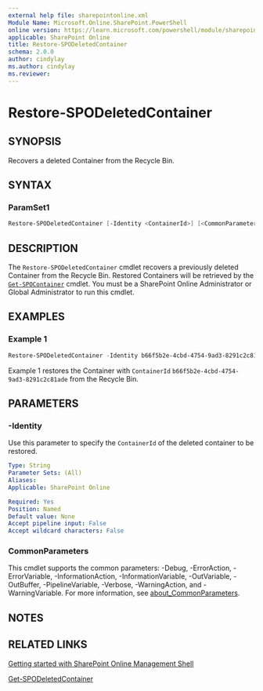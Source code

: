 ```yaml
---
external help file: sharepointonline.xml
Module Name: Microsoft.Online.SharePoint.PowerShell
online version: https://learn.microsoft.com/powershell/module/sharepoint-online/restore-spodeletedcontainer
applicable: SharePoint Online
title: Restore-SPODeletedContainer
schema: 2.0.0
author: cindylay
ms.author: cindylay
ms.reviewer:
---
```


# Restore-SPODeletedContainer

## SYNOPSIS

Recovers a deleted Container from the Recycle Bin. 

## SYNTAX

### ParamSet1

```powershell
Restore-SPODeletedContainer [-Identity <ContainerId>] [<CommonParameters>]
```

## DESCRIPTION

The `Restore-SPODeletedContainer` cmdlet recovers a previously deleted Container from the Recycle Bin. Restored Containers will be retrieved by the [`Get-SPOContainer`](./Get-SPOContainer.md) cmdlet. You must be a SharePoint Online Administrator or Global Administrator to run this cmdlet.



## EXAMPLES

### Example 1

```powershell
Restore-SPODeletedContainer -Identity b66f5b2e-4cbd-4754-9ad3-8291c2c81ade
```
Example 1 restores the Container with `ContainerId` `b66f5b2e-4cbd-4754-9ad3-8291c2c81ade` from the Recycle Bin.


## PARAMETERS



### -Identity

Use this parameter to specify the `ContainerId` of the deleted container to be restored.
 
```yaml
Type: String
Parameter Sets: (All)
Aliases:
Applicable: SharePoint Online

Required: Yes
Position: Named
Default value: None
Accept pipeline input: False
Accept wildcard characters: False
```

### CommonParameters

This cmdlet supports the common parameters: -Debug, -ErrorAction, -ErrorVariable, -InformationAction, -InformationVariable, -OutVariable, -OutBuffer, -PipelineVariable, -Verbose, -WarningAction, and -WarningVariable. For more information, see [about_CommonParameters](https://go.microsoft.com/fwlink/?LinkID=113216).


## NOTES

## RELATED LINKS

[Getting started with SharePoint Online Management Shell](/powershell/sharepoint/sharepoint-online/connect-sharepoint-online?view=sharepoint-ps)

[Get-SPODeletedContainer](./Get-SPODeletedContainer.md)
